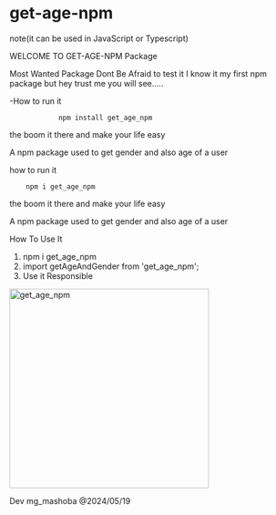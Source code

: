# get-age-npm

note(it can be used in JavaScript or Typescript)

WELCOME TO GET-AGE-NPM Package

Most Wanted Package Dont Be Afraid to test it I know it my first npm package but hey trust me you will see.....

-How to run it

				npm install get_age_npm

the boom it there and make your life easy

A npm package used to get gender and also age of a user

how to run it 

        npm i get_age_npm

the boom it there and make your life easy

A npm package used to get gender and also age of a user


How To Use It

1. npm i get_age_npm
2. import getAgeAndGender from 'get_age_npm';
3. Use it Responsible

<img width="350" alt="get_age_npm" src="https://github.com/MukelaniGumaMashoba/get_age_npm/assets/131559676/af92ae8a-ed61-483b-9c13-9aa85d7f57a8">


Dev mg_mashoba @2024/05/19

